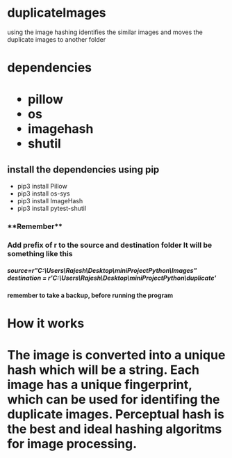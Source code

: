 # duplicateImages
using the image hashing identifies the similar images and moves the duplicate images to another folder
<h1> dependencies<h1>
<p>
  <ul>
    <li> pillow </li>
    <li> os </li>
    <li> imagehash </li>
    <li> shutil </li>
  </ul>
  </p>
  <p>
    <h2>install the dependencies using pip</h2>
      <ul>
        <li>pip3 install Pillow</li>
         <li>pip3 install os-sys</li>
         <li>pip3 install ImageHash</li>
         <li>pip3 install pytest-shutil </li>
      </ul>
  </p>
  
<h3>**Remember**<h3>
 Add prefix of r to the source and destination folder
 It will be something like this
<h5>source=r"C:\Users\Rajesh\Desktop\miniProjectPython\Images"<br>
destination = r'C:\Users\Rajesh\Desktop\miniProjectPython\duplicate'</h5>
 
<h4> remember to take a backup, before running the program <h4>

<h1>How it works<h1>
<p>
  The image is converted into a unique hash which will be a string. Each image has a unique fingerprint,
  which can be used for identifing the duplicate images. Perceptual hash is the best and ideal hashing algoritms for image processing.  
</p>
  

